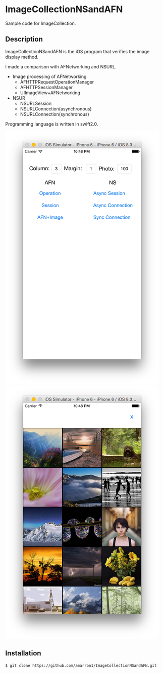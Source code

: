 # ImageCollectionNSandAFN
Sample code for ImageCollection.

## Description
ImageCollectionNSandAFN is the iOS program that verifies the image display method.  

I made a comparison with AFNetworking and NSURL.  
- Image processing of AFNetworking
  - AFHTTPRequestOperationManager
  - AFHTTPSessionManager
  - UIImageView+AFNetworking
- NSUR
  - NSURLSession
  - NSURLConnection(asynchronous)
  - NSURLConnection(synchronous)

Programming language is written in swift2.0.

![page1](./images/page1.png)
![page2](./images/page2.png)

## Installation

    $ git clone https://github.com/amarron1/ImageCollectionNSandAFN.git

